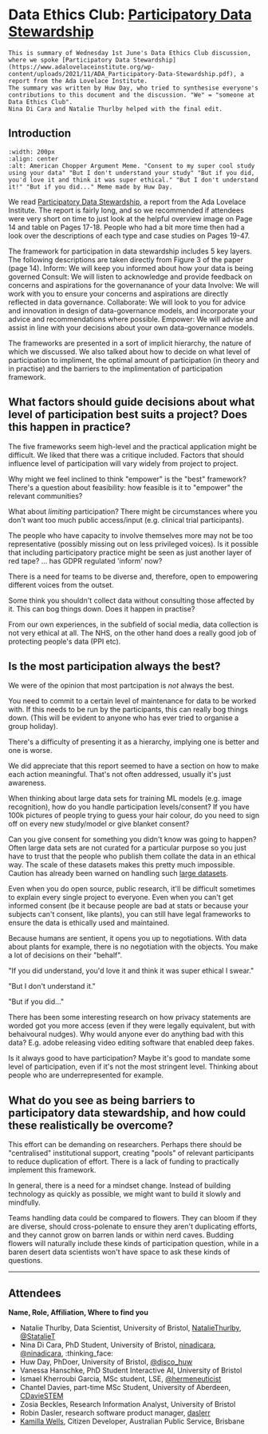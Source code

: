 # Data Ethics Club: [Participatory Data Stewardship](https://www.adalovelaceinstitute.org/wp-content/uploads/2021/11/ADA_Participatory-Data-Stewardship.pdf)
<!--Please don't edit the info panel below-->

```{admonition} What's this? 
This is summary of Wednesday 1st June's Data Ethics Club discussion, where we spoke [Participatory Data Stewardship](https://www.adalovelaceinstitute.org/wp-content/uploads/2021/11/ADA_Participatory-Data-Stewardship.pdf), a report from the Ada Lovelace Institute. 
The summary was written by Huw Day, who tried to synthesise everyone's contributions to this document and the discussion. "We" = "someone at Data Ethics Club". 
Nina Di Cara and Natalie Thurlby helped with the final edit.
```

## Introduction

```{image} images/ButIfYouDid.png
:width: 200px
:align: center
:alt: American Chopper Argument Meme. "Consent to my super cool study using your data" "But I don't understand your study" "But if you did, you'd love it and think it was super ethical." "But I don't understand it!" "But if you did..." Meme made by Huw Day.
```

We read [Participatory Data Stewardship](https://www.adalovelaceinstitute.org/wp-content/uploads/2021/11/ADA_Participatory-Data-Stewardship.pdf), a report from the Ada Lovelace Institute. The report is fairly long, and so we recommended if attendees were very short on time to just look at the helpful overview image on Page 14 and table on Pages 17-18. People who had a bit more time then had a look over the descriptions of each type and case studies on Pages 19-47.

The framework for participation in data stewardship includes 5 key layers. The following descriptions are taken directly from Figure 3 of the paper (page 14).
Inform: We will keep you informed about how your data is being governed
Consult: We will listen to acknowledge and provide feedback on concerns and aspirations for the governanance of your data
Involve: We will work with you to ensure your concerns and aspirations are directly reflected in data governance.
Collaborate: We will look to you for advice and innovation in design of data-governance models, and incorporate your advice and recommendations where possible.
Empower: We will advise and assist in line with your decisions about your own data-governance models.

The frameworks are presented in a sort of implicit hierarchy, the nature of which we discussed. We also talked about how to decide on what level of participation to impliment, the optimal amount of participation (in theory and in practise) and the barriers to the implimentation of participation framework.

## What factors should guide decisions about what level of participation best suits a project? Does this happen in practice?

The five frameworks seem high-level and the practical application might be difficult. We liked that there was a critique included. Factors that should influence level of participation will vary widely from project to project.

Why might we feel inclined to think "empower" is the "best" framework? There's a question about feasibility: how feasible is it to "empower" the relevant communities?

What about *limiting* participation? There might be circumstances where you don't want too much public access/input (e.g. clinical trial participants).

The people who have capacity to involve themselves more may not be too representative (possibly missing out on less privileged voices). Is it possible that including participatory practice might be seen as just another layer of red tape? ... has GDPR regulated 'inform' now?

There is a need for teams to be diverse and, therefore, open to empowering different voices from the outset.

Some think you shouldn't collect data without consulting those affected by it. This can bog things down. Does it happen in practise? 

From our own experiences, in the subfield of social media, data collection is not very ethical at all. The NHS, on the other hand does a really good job of protecting people's data (PPI etc).

## Is the most participation always the best?

We were of the opinion that most partcipation is *not* always the best. 

You need to commit to a certain level of maintenance for data to be worked with. If this needs to be run by the participants, this can really bog things down. (This will be evident to anyone who has ever tried to organise a group holiday).

There's a difficulty of presenting it as a hierarchy, implying one is better and one is worse. 

We did appreciate that this report seemed to have a section on how to make each action meaningful. That's not often addressed, usually it's just awareness.

When thinking about large data sets for training ML models (e.g. image recognition), how do you handle participation levels/consent? If you have 100k pictures of people trying to guess your hair colour, do you need to sign off on every new study/model or give blanket consent?

Can you give consent for something you didn't know was going to happen? Often large data sets are not curated for a particular purpose so you just have to trust that the people who publish them collate the data in an ethical way. The scale of these datasets makes this pretty much impossible. Caution has already been warned on handling such [large datasets](https://arxiv.org/abs/2110.01963).

Even when you do open source, public research, it'll be difficult sometimes to explain every single project to everyone. Even when you can't get informed consent (be it because people are bad at stats or because your subjects can't consent, like plants), you can still have legal frameworks to ensure the data is ethically used and maintained.

Because humans are sentient, it opens you up to negotiations. With data about plants for example, there is no negotiation with the objects. You make a lot of decisions on their "behalf".

"If you did understand, you'd love it and think it was super ethical I swear." 

"But I don't understand it." 

"But if you did..."

There has been some interesting research on how privacy statements are worded got you more access (even if they were legally equivalent, but with behaivoural nudges). Why would anyone ever do anything bad with this data? E.g. adobe releasing video editing software that enabled deep fakes.

Is it always good to have participation? Maybe it's good to mandate some level of participation, even if it's not the most stringent level. Thinking about people who are underrepresented for example.

## What do you see as being barriers to participatory data stewardship, and how could these realistically be overcome?

This effort can be demanding on researchers. Perhaps there should be "centralised" institutional support, creating "pools" of relevant participants to reduce duplication of effort. There is a lack of funding to practically implement this framework.

In general, there is a need for a mindset change. Instead of building technology as quickly as possible, we might want to build it slowly and mindfully. 

Teams handling data could be compared to flowers. They can bloom if they are diverse, should cross-polenate to ensure they aren't duplicating efforts, and they cannot grow on barren lands or within nerd caves. Budding flowers will naturally include these kinds of participation question, while in a baren desert data scientists won't have space to ask these kinds of questions.

---

## Attendees

__Name, Role, Affiliation, Where to find you__
- Natalie Thurlby, Data Scientist, University of Bristol, [NatalieThurlby](https://github.com/NatalieThurlby/), [@StatalieT](https://twitter.com/StatalieT) 
- Nina Di Cara, PhD Student, University of Bristol, [ninadicara](https://github.com/ninadicara/), [@ninadicara](https://twitter.com/ninadicara), :thinking_face: 
- Huw Day, PhDoer, University of Bristol, [@disco_huw](https://twitter.com/disco_huw)
- Vanessa Hanschke, PhD Student Interactive AI, University of Bristol
- Ismael Kherroubi Garcia, MSc student, LSE, [@hermeneuticist](https://twitter.com/hermeneuticist)
- Chantel Davies, part-time MSc Student, University of Aberdeen, [CDavieSTEM](https://twitter.com/CDavieSTEM)
- Zosia Beckles, Research Information Analyst, University of Bristol
- Robin Dasler, research software product manager, [daslerr](https://github.com/daslerr/)
- [Kamilla Wells](https://www.linkedin.com/in/kamilla-wells/), Citizen Developer, Australian Public Service, Brisbane
